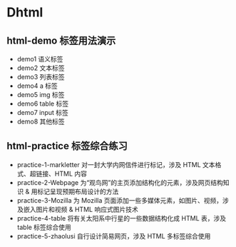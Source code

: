 # Dhtml
## html-demo 标签用法演示
* demo1 语义标签
* demo2 文本标签
* demo3 列表标签
* demo4 a 标签
* demo5 img 标签
* demo6 table 标签
* demo7 input 标签
* demo8 其他标签
## html-practice 标签综合练习
* practice-1-markletter 对一封大学内网信件进行标记，涉及 HTML 文本格式、超链接、HTML <head> 内容
* practice-2-Webpage 为“观鸟网”的主页添加结构化的元素，涉及网页结构知识 & 用标记呈现预期布局设计的方法
* practice-3-Mozilla 为 Mozilla 页面添加一些多媒体元素，如图片、视频，涉及嵌入图片和视频 & HTML 响应式图片技术
* practice-4-table 将有关太阳系中行星的一些数据结构化成 HTML 表，涉及 table 标签综合使用
* practice-5-zhaolusi 自行设计简易网页，涉及 HTML 多标签综合使用
